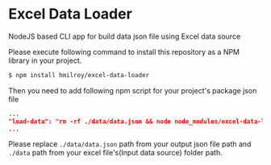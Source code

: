 # Excel Data Loader

NodeJS based CLI app for build data json file using Excel data source

Please execute following command to install this repository as a NPM library in your project.

```sh
$ npm install hmilroy/excel-data-loader
```

Then you need to add following npm script for your project's package json file

```json
...
"load-data": "rm -rf ./data/data.json && node node_modules/excel-data-loader/index.js excel-folder-path=./data json-file-path=./data/data.json",
...
```

Please replace `./data/data.json` path from your output json file path and `./data` path from your excel file's(Input data source) folder path.
